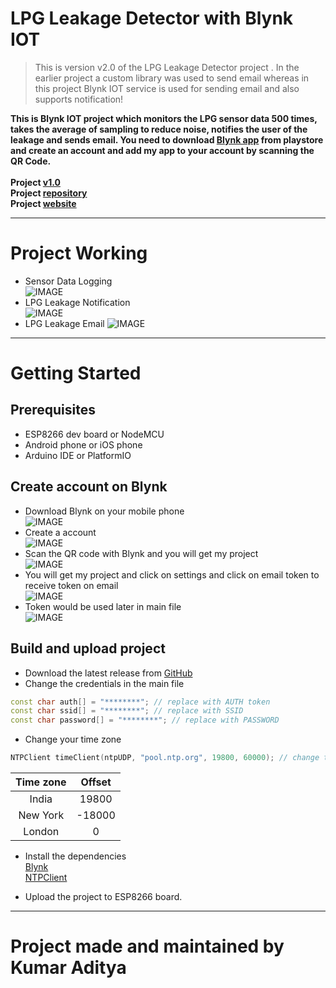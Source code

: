 # LPG Leakage Detector with Blynk IOT
> This is version v2.0 of the LPG Leakage Detector project . In the earlier project a custom library was used to send email whereas in this project Blynk IOT service is used for sending email and also supports notification!

**This is Blynk IOT project which monitors the LPG sensor data 500 times, takes the average of sampling to reduce noise, notifies the user of the leakage and sends email.
You need to download [Blynk app](https://play.google.com/store/apps/details?id=cc.blynk) from playstore and create an account and add my app to your account by scanning the QR Code.<br><br>
Project [v1.0](https://github.com/rahuladitya303/ESP8266_LPG_Leakage_Email_Sender.git)
<br>
Project [repository](https://github.com/rahuladitya303/LPG-Leakage-Detector-with-Blynk-IOT.git)<br>
Project [website](https://rahuladitya303.github.io/LPG-Leakage-Detector-with-Blynk-IOT/)<br>**

___

# Project Working
* Sensor Data Logging<br>
![IMAGE](https://hackster.imgix.net/uploads/attachments/1126073/screenshot_20200522-162634_blynk_Rqx406p0IK.jpg?auto=compress%2Cformat&w=680&h=510&fit=max)<br>
* LPG Leakage Notification<br>
![IMAGE](https://hackster.imgix.net/uploads/attachments/1126072/screenshot_20200522-162653_blynk_B0kt1D3sqq.jpg?auto=compress%2Cformat&w=680&h=510&fit=max)<br>
* LPG Leakage Email
![IMAGE](https://hackster.imgix.net/uploads/attachments/1126075/annotation_2020-05-22_163006_ADuiSFfOCA.jpg?auto=compress%2Cformat&w=680&h=510&fit=max)


___

# Getting Started 
## Prerequisites
* ESP8266 dev board or NodeMCU
* Android phone or iOS phone
* Arduino IDE or PlatformIO 
## Create account on Blynk
* Download Blynk on your mobile phone <br>
![IMAGE](https://hackster.imgix.net/uploads/attachments/1126055/screenshot_20200522-154941_google_play_store_rhPcQGN3p7.jpg?auto=compress%2Cformat&w=680&h=510&fit=max)
* Create a account <br>
![IMAGE](https://hackster.imgix.net/uploads/attachments/1126052/screenshot_20200522-155030_blynk_G527rKXeS6.jpg?auto=compress%2Cformat&w=680&h=510&fit=max)
* Scan the QR code with Blynk and you will get my project  <br>
![IMAGE](https://hackster.imgix.net/uploads/attachments/1126058/screenshot_20200522-155132_blynk_RvbXTOzrgU.jpg?auto=compress%2Cformat&w=680&h=510&fit=max)
* You will get my project and click on settings and click on email token to receive token on email <br>
![IMAGE](https://hackster.imgix.net/uploads/attachments/1126054/screenshot_20200522-155248_blynk_jSLVD3ZgtH.jpg?auto=compress%2Cformat&w=680&h=510&fit=max)
* Token would be used later in main file<br>
![IMAGE](https://hackster.imgix.net/uploads/attachments/1126050/annotation_2020-05-22_155848_qX6LCMdOwj.jpg?auto=compress%2Cformat&w=680&h=510&fit=max)

## Build and upload project 
* Download the latest release from [GitHub](https://github.com/rahuladitya303/LPG-Leakage-Detector-with-Blynk-IOT.git)
* Change the credentials in the main file
```cpp
const char auth[] = "********"; // replace with AUTH token
const char ssid[] = "********"; // replace with SSID
const char password[] = "********"; // replace with PASSWORD
```
* Change your time zone 
```cpp
NTPClient timeClient(ntpUDP, "pool.ntp.org", 19800, 60000); // change time zone with 19800
```  

| Time zone  | Offset |
| :-----------: | :--------: |
| India | 19800|
| New York  | -18000 |
| London | 0 |

* Install the dependencies<br>
[Blynk](https://github.com/blynkkk/blynk-library.git)<br>
[NTPClient](https://github.com/arduino-libraries/NTPClient.git)<br>

* Upload the project to ESP8266 board.

___

# Project made and maintained by Kumar Aditya

